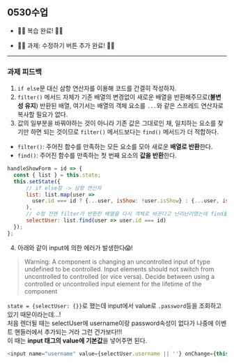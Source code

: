 ## 0530수업

- 🥊🥊 복습 완료! 🥊🥊
  
- 🥊🥊 과제: 수정하기 버튼 추가 완료! 🥊🥊
  

--- 
### 과제 피드백
1. `if else`문 대신 삼항 연산자를 이용해 코드를 간결히 작성하자. 
2. `filter()` 메서드 자체가 기존 배열의 변경없이 새로운 배열을 반환해주므로(**불변성 유지**) 반환된 배열, 여기서는 배열의 객체 요소를 `...`와 같은 스프레드 연산자로 복사할 필요가 없다.
3. 값의 일부분을 바꿔야하는 것이 아니라 기존 값은 그대로인 채, 일치하는 요소를 찾기만 하면 되는 것이므로 `filter()` 메서드보다는 `find()` 메서드가 더 적합하다.
- `filter()`:  주어진 함수를 만족하는 모든 요소를 모아 새로운 **배열로 반환**한다.
- `find()`: 주어진 함수를 만족하는 첫 번째 요소의 **값을 반환**한다.

```javascript
handleShowForm = id => {
  const { list } = this.state;
  this.setState({
      // if else절 -> 삼항 연산자
      list: list.map(user => 
        user.id === id ? {...user, isShow: !user.isShow} : {...user, isShow: false}
      ),
      // 수정 전엔 filter가 반환한 배열을 다시 객체로 바꾼다고 난리난리였는데 find를 쓰니까 세상 이렇게 간단할 수가... 
      selectUser: list.find(user => user.id === id)
  });
};
```


4. 아래와 같이 input에 의한 에러가 발생한다😱!
> Warning: A component is changing an uncontrolled input of type undefined to be controlled. Input elements should not switch from uncontrolled to controlled (or vice versa). Decide between using a controlled or uncontrolled input element for the lifetime of the component   

`state = {selectUser: {}}`로 했는데 input에서 value로 `.password`등을 조회하고 있기 때문이라는데...!   
처음 렌더될 때는 selectUser에 username이랑 password속성이 없다가 나중에 이벤트 핸들러에서 추가되는 거라 그런 건가보다!!!     
이 때는 **input 태그의 value에 기본값**을 넣어주면 된다. 

```javascript
<input name="username" value={selectUser.username || ''} onChange={this.handleEditChange}></input>
```


